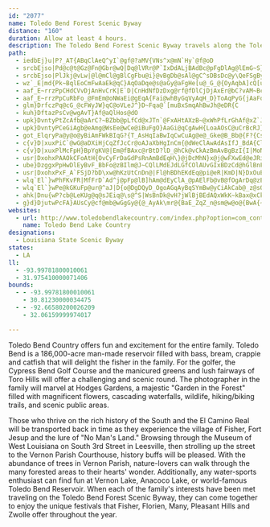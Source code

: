 ```yaml
---
id: "2077"
name: Toledo Bend Forest Scenic Byway
distance: "160"
duration: Allow at least 4 hours.
description: The Toledo Bend Forest Scenic Byway travels along the Toledo Bend Reservoir and the towns of Stanley, Mansfield, Zwolle, Many, Anacoco, Leesville, and Beaver.
path:
  - iedbEj}u|P?_AT{ABqClAeQ^yI`@gf@?aMV{VNs^x@mN`Hy`@f@oD
  - srcbEjso|Pd@c@t@Gz@Fn@Gbr@wQ|Dq@lVRr@P`IxDdALjBAdBc@pFgDlAg@lEmG~S}\fDoEnYcYr\_]dKeNfCgEdA{Bz@qDpUmmAdAmGF{@FcLLg_CBu@TcAp@yAdKiS|EiKb@{CBeCTaFNeA^mAjG{JbD_Fx@{@nIkF`LiGfGqBlo@}MdCyAn@o@nAiBh@qA`@{A|BeMnB{Mf@{BpAeCd]u`@xA}B`@gAv@mDlBcYd@mEf@mC`AeClWyc@rAsCr@gDJ_AHoEF{PHqFDmAh@{En@uCjAkDn@wAhBiClAwA`V}T|tBsnBxb@ka@`WkUft@oq@j}@}x@bj@sh@`G{D`EwAzE_@dYGxbA^xcAW~NGp@GzBw@hBqBf@s@h@mAtAgFrBcL|AaFnJmPjCkDbC_Aj@G`DVbI`DfCv@lBZvBJz_AInCO`AWv@[bF_EjAs@`l@ed@|PcMfUgQnBeAjBa@zD?l{@rCfECrw@sT`BYhBIxADbDdAtNtH~D|AjBTzCBxAQtBk@|DsBpE{E`AyAlAkAzCsB~@MfRYpdAGbD`@pDrB~ElHrCxC|A~@lBf@nC`@`DGbBYjC_AxCgCbByB|O{QrEsEbF_EvIiGrB_E~@aExIgp@dEqYZ_Bx@_C|AwBxDsB~IwDxB{B~B}DxFcMfDoEtD_DlWuPlDyCjDoFdIsQjCuE|AaBb_@uZz@sAv@mBn@eCbNcvAhAoI`@sAxAqCxl@q`ApA_BnBuA|Aq@~EsAhYuGpI}BrEmB~FsDjFaF|p@}v@rCsC|@q@`B{@ze@sQjH{BdBKdLEbDYvA_@lCoAhAcArB{BlByEbIq`@nGcUr@mET}CHeCDsGViIJ}@tAeF|RyZhAyAfBuAbDcAlCGb_@l@lDLfMvExANfCAfHw@hBElBTbC`AtEnEvIxJ|AxAxDrC~DlBxA^fGxCfBpAtHpJ~DvDhDnClKlFzIfFfMlInGdCpLzCnGl@~HA`HmApDwAhgAiq@fGaDvXgLfGaCfAQ~ASn]KtAKf[iH^WdFu@pGQ`{BlM~AOpB_@b]kJhX_F`CQ`CAtBJ`h@tDvBGp@W|@k@n@u@x@kBZgC~@{Dr@oAhAs@dA[pDk@vQ{B~AN`Bb@rAn@xAvAz@zBpApFx@hCp@pAp@l@~DfB~ApAnD~DrBfAlBLhAMjFuC`AObc@V~@B
  - srcbEjso|PlJkj@vLw|@l@mCl@gBlCgFbu@i}@vBgDb@sAl@gC^sDBsDc@y\QeFSgByQydA}@_Gc@uFIeHAmJR{dACoO]gFk@sEkBgHqByFeOy`@wOyc@aq@yhB}@aDc@kDIyBCiQLgHtB_\nCk]f@kJDiJe@ej@F{Ad@kDjDkMb@kBXsBN{D@qCMwOg@mEgB_HiPik@kLo]{AcF]iB_@oEGsCBge@UmJuB}YeA{LcDgf@eKarAEiPLuTI{Cu@uFuA}EiBoDkDeDaBqAcOcIqCeC_E{Ewn@uy@uAaB_CyBcBmAmFqCk|@k\gHuCgXiRkk@q_@sGgF_DmEiAkCc@sAsDiOo@gJCyCHmJn@{GLgDF{GEaHO}A_@{Ae@wAkBoD[sAUkCIcIUmEI}@y@_CYg@eAeAoB{@mEWqh@PDiLM{F?gQ[ox@iAyH}AkNoCwa@cBiKy@qCiEoL_K}RiDgG_FgKgAaCcBaF_DgMgDcTs@aDiGe_@SwBIaCBeFh@sYHsP{C{lA_@gIe@uDy@qC}FgPc@{Bi@iGyAks@?s]FwOq@mLg@sEqJam@{@gGsBcLsEi[U_D}Dqx@YgEo@yFi@gDaJsb@cHi^
  - wz`_E|md{Pk~BqlEoCmFwAaEk@qC}AqOaDqe@s@aGy@aFgHe[u@_G_@{OyAqbA]cQ[uFmOsi@w@gGAgELaDj@gFbMe|@
  - aaf_E~rrzPpCHdCVvDjAnHvCrK|E`D|CnHdNfDzDxg@rf@fDlCjDjAxEr@bC?vAM~Bc@jBm@rAq@lH{E`CmBrCaD|A}BjBaBbDsBhK_FzEgAzc@mAlFYbJ_C|DaBtMyGlEeCbCgBfCeCxA_Cl@aC^q@|@iDh@sFI_GSaCqRozAQ{BaAkEiBgFaJ_UeAeDg@{CG_GNmClF{TPmAN_B|@}Rd@sDf@eCpEcNt@gDNmB@wAg@kNcAoVm@qFs@iCmB{DgBuBkJeI{AeAgEsAeBWuNPwD]mEyA}N{JyBoBqAcBkCoGcAuEe@qEIcGIso@HaHz@mFn@eB`DyEvAiApSgNlF_DrDyAdBa@zFq@xBKpAJxAGlJL`EElBRpBp@tAn@hNtNzUtP|ChAhLfCjBr@bIrDxJfF`Bj@fHxBbJzBjLjDpBRzA@|CSpDgAvC}B~[u_@lCqBvAe@pAY|BKfBDrRrElGdB`F`D|AjBvBfDdHvQ|CdHxBfDzLzNbAx@hErBrD^`NFfyBOnOIvBS|Bk@rBgAvIaGnB}AbC{ChGuLvHgMpAgBvHgFtTiSjCuCjNgRtAyApAmApJoG`RgQjCyA~GsBpAs@dAw@`c@md@lAm@rCs@lVX`BRxAf@bF|DtBvBjCdAhBVnADrAQ`B_@rDa@fQmApDw@tA_ApAyAhAeBt@aCt@eEX}IP_B^_B`B{CtAkAxAs@pAWlAMlTEtHm@rA_@vCyAdFuIrCaDlAi@|A[fBKjC@lRs@xDi@|E}AzDaBxCw@nGgAzH_@|J?vAShBk@lA{@zA}AvCgGjAaBpAgAdBy@hT_DxBk@tCsAjDkC~AyAtAmBjLeWzC}DnCuB|A{@bBq@lFw@nAGzKJfb@CnDVvF`B|@b@vGnD~CrBlB|A~BlCfJ|MbAfBt@rB~A`GpBpGlAfC`AxAzCxCbH~EfBxAzAlB|AlChAtCl@rBrClGvDlFtDrDpA~@jDfBxAj@xDfAnDl@dfAzP~JjBlq@lKvrB~\fOlCx@@`VvDvUdEfeArP~BNtBKbHgA
  - aaf_E~rrzPpCuRbFo_@FmEm@oNWaEi@gEqA{Fai@whByGqVyAqH_D}ToAqPyG{jAaFq~@i@_Iu@mFkDcNcEeLwIeXoFiQeWkw@uOeg@kBmJaCqQeAsGq@qCw@gBq@gAoCeCem@se@cEoCkCcAmCs@{]aEgGmAwLkDqDmBqBeCiPs^mAgD}@mFm@_Go@eEiAcDcPc[iBmGWsBYsF`BeZMyDq@aEiAgDyHmLeK{R_GcKcCeBuEuAmBU_RY{Ea@mDqBkDiDe@_Aq@mAyB_H_AsDuPuj@kBeDaJiMmBsD
  - glm}DrfczPq@cG_@cFWyJW}qC@oVLeJ^}D~Fqa@`[muBxSmqAhBwJh@eDR{C
  - kuh}DftazPsCv@wgAvT}Af@aQlHos@dO
  - upk}DvntyPtZcAfb@aArC?~BZbb@pLfCd@xJTn`@FxAHtAXzB~@xWhPfLrGhAf@xZ`JdBz@dr@|m@xCxAlOtE|ClAbClBpO`OjB`A`CVrAGpA]pFgBtD_Bl}AmbAhQsKlFmDrvA}|@hKmGhAg@~Be@xsBiV~KyAdZgDb]gEvRhf@bCvGfa@aGdJiAjb@oBrC@ln@jFdHd@zB@rVw@jxBaF~\jEp\d@ps@nJbg@dBrCRjCx@`B~@dA`A`B~Bh@fAdBrI`@dAj@x@|@x@jBjAbD~@~HLbIKha@_Ari@_AdGDtd@lM`OzEvC`@zBApAQnQaDfa@mG|Lk@rHXhr@bEtEHvAUzUeHtHiBrPqCjMeC`XcEdFs@tBEtBNnBd@bMfDz\jIxMtA|[rCrBBlRe@|ELlGp@b]FrJ~@jDf@pE|@bEnAbCh@pAFfKJtEj@xCLrWEjTf@dXSjAD~CfCt@~@lMfK~BfAhBb@jb@LhAEnJgApEQrMxAjMzBlIjBfC^hCBlcBcDhKe@nHNr@HdAGZm@
  - upk}DvntyPCeGiAgb@eAmg@WsEe@wCe@iBuFgO}AaGi@qCgAwH{LoaAOsC@uCrBcRJ}CI{CMeAq@yCw@uBcBkCaBeBwVqSmHoFiHsDcYyKmBmAw@s@{AwB}Tm^gx@yqA}AcDg@iByAoIiJcn@iAeDmKoWw\s{@g@}A}@oE]gCOeDS{e@JkOBeWCsAYgDSeBgSkhAq@gCkAoDiFaMmEsJuAcEU_B_@kDSoEiEqiAu@{H_Ic_@aA_CkBgCoA_AyBu@qIeBqBaAgB_Bw@mAi@wAg@aCUsCB{E
  - got_ElqryPa@y@o@yBiAmFWkBIqG?{T_AsHqIaBwIqCwCuAg@e@_Gke@B_Bb@{F?{Cs@yByEgEyAeBm@yAe@sBWmB_AgCkEsEc\oUmAkBiEaJ}UkSwB}AmLwJiAmAoPwWsLmQoC_DmMoLaFyF_IoMuIwP}G_OqA{DGa@eBiWaBmIyZmiAuA_E{FqT_DmK_DgJgHkQuTkg@yA{DaBoFwOcl@_Qud@cC_GuAaCcCmDyEeE}EmCuDyAaMyFyBmAoGaFmd@gc@kk@{m@uAeB{ByDmEiJaByCcCyDgGsH_BgBiCmBaNkI_B}AgEgF_CwEsJ_\aBgFy@eBiAsB_DaEuImJ_FmG_DuFmAgDcBwGoEwZa@oByAkFqBiFoCkF}LwPwEuHcg@c_AyBmCyAyAoEyC_FuAoP_BqCo@eBi@qC_BgEyC_Y}SyDESEiPyKgBuA_DyCeAyAsFuLkPs\oR_a@wEyK}AeEgCcJyAoGgA}Fk@mEaEq`@sIcu@cKe{@eA_HcA}EqUe~@eAiCmAoI[kE{BkaAGwEFeCZmDZsA|Hw[pAoGf@mDTeDB_IOiE
  - c{v}D|xuxPiC`@wG@aDXiHjCqZfJcCr@oAJaXbHgInCm{@dWeClAwAdAsIfJ_BdA{ClAmB^wAJ_Yx@cDf@}Af@aBv@kClBsN|NoWvXyJzJuGjHyg@zh@m@d@yWbYsBxAyCrAqAZaU~DkBf@eEvBmB~AkBtBuAjCy@lBk@tBq@|DkGdy@_@xCiAlEeBtDuCvDeBrAi@p@gE`BcOzEaYrIcEzA{AdAqApA}ObUeC`E{BfCcBpAq[tMyElAcG~@kFf@yPxDsF`BeE~BoDdDmD~DqBzDeArAsGfGwGlEmZrNeNvHu_@fReAn@_EhAaDf@yBLoGhAoKxB}Ar@wA~@}^zd@uCrEcCfDoBlBiBvA}DtBsTnJgG|C}FtBmJ`EsCp@}F^gSYcG?cFRyKxBeJ`EsGjDoq@`e@kCr@a^pFmWhEwJlA{P|Cgx@`M{KzAeBd@oEp@mDLoH]kSpAwC_@uJaDaBWyCEuSJsf@BmNH}TAidAsHgTmAey@zBoCPeF|@aErAwDlBuElEgJ`KiBbAwBp@mIjAed@zHgHx@cYLqDMwAYwAa@yAu@cDwBcCc@aCDgGrAyCXgL?sBJaAV_MzAiG?w\`AwCAiLeA}ImAih@aNqWoGsL_@eF`@aErAsC~AuBrBsAfBaAjB{DlLcGjTcCrGmA~AaElCyZtPwDzCiApAq@zCu@lG[~Am@pBiBrCoHhJ}JnKaArBuBlHkCrLmEjQ_@`Ai@v@s@j@{An@gE\
  - c{v}D|xuxPlMcFpH}BpYgKV@|Em@fBAxc@rBtD?lD_@hCk@vCkAzBmAvBgBzI{I|MoNjDcE|BgDxEsFjGsFvlEc_D`BcBxAqBdAmBdBwEfFaXdFc[j@qB`AyBpAmBxA_BzAgApfAkv@zDeEhBmCdKcR`BeCtA_BbGoEfC}BhHgJvDuDdEsCpO}H
  - usr|DxohxPAAOkCFoAtH{OvCyFrDaGdPsRnAmBdEqH\}@jDcMhN}x@j@wFXwEd@eJRiJl@eLhAcLhFc\CgASsCf@uDL]jAg@Lg@`E_Vz@uMl@yYy@eGv@uHn@aEn@{Ih@eElCqOzHw^tA{DrHaOrBrBhAl@dGpAvHnB|C^t[pCn\j@fUbA@?
  - ube}DzggxPpHwDlEyBvF_BbFo@zBIlm@J~CQlLMdEJdLGfCOlAUvGIxBDzCd@hGlBnFdAvQ^VGfcAxOpExAbZxK~GfB|Fx@`DDdCSzVuElWsCbVeD~BMfB@j_BnOvv@`In\xCdCJvCCbDU`IqA
  - usr|DxohxPxF_A`FSjD?bD\xw@hKzUtCnDn@|Fl@hBDhEKdEq@pi@eR|KmD|N}DxOuEzHqAEs@De^lA}\Fk{@f@gjBAmLc@eXKoPNqlAH_O?}E
  - wlq`El`}wPhFKvFR|MfFrD`Ad^j@pFp@lB]hAm@dEyClA_@pAElFb@vB@fOgArDq@zEcCvAYh@CrAVlAf@hFfDxBr@|CP|EYt@MvBw@|_@eRve@}WnI_D`YkJvSuJtA_@jR{CjRmCzSaDvLoAp@BtA`@dIfEr@Bt@e@^E`Bp@|E`DbAXpAG~EgCtJ_Dfb@{G|I}BzOuC~BeAd]iTbC_AdBS|^dAp[l@zGr@zj@`JjT~@jTp@tANtBv@pA~@ra@xa@~BxBhBlAbC`ApA\d^hI`F|@xGx@pKjAxDKvy@oMdEc@lId@|Dd@~DrAlTxIpB^rBBjCUhw@mOlDUtA@jDj@|CtAp^`XzAn@xA\xBFz@GnAWnAc@bQmLbMwD`Ca@rAKlKBxT_BjDk@pFsBtAYtAGj{@RlDWzBq@zCmAfhAof@dDkAhdAqQbBUth@eKhVkEhCWlHIlZLjVf@~BE`CUzBq@hAs@`VoPjC{BlAiB~@uBpIuZl@uArAwBzAuApCwAdASnDM~FDfCd@dNnDbHpAlDTbDD|U{B`|@mK`M{DrJmCnAk@xRuLzGsD|FsC~X{KrBa@|Fq@tYsCnDEx@LzBx@xAxAzJfMpAdAvAj@jATfAJpBEdASbDwApIiFnGkC~a@aNx@OfBK|SjA~CElBi@~HoC|_Ak^|AYtAKxA?zC\~GtAngAbVxr@`QnEr@nC`A`JdB|AFlJG|mB_HhBDzAJdB^vTzHzAXt^fEtDBhHc@~@BvBT`E|@lFzAh}Aj`@tL`Cd{@zTfY~Ghh@tM|FlAhg@nMbUjG~a@zJ`lAfZxbApVvc@jL`E`BtcAth@hA~@bBjBzSbWzCxBnc@vM`DbBpAlAb@l@`RnXhArAnA~@zBl@pm@~HpAZxAp@p@n@pAxBd`AzuB~HrPjBnCfBrAhBr@nB^ph@~GhIrAdDXlUdDnGXlb@f@pCNbBT|OxEtB`AhJtI|JxIbE`DpCjCYtJwBzVS|D?@
  - wlq`El`}wPe@kGKuFp@ur@^aJ|D{o@DgDQyD_OgoAGqAyBqSYmBw@yCiAkCab@_z@sOu[
  - ahk|Dnu{wP?cb@LeKUg@q@sJEiq@\s@^S|WsBnDk@vH?jWlBjBEdAQxWkK~kBax@xCkC|SqTdGgHjLiMd`@ur@lLuQlI_GpToN~AsAfTgc@xBkDxFuHjB_BfDiB~VaJ~CsAtAkA|@yAb@eBJ{C_@}ZNowBBazCSuEwBkOS}Cc@yt@q@ii@y@aqASgOyEscBeA{OUuFkEuyAo@}QwCwgACeFFiB\gDz@sFp@cCjDiJz[c{@|Le[xWor@`JcUv^kaAxJeVlIiUpRkf@xFiPtH{RhE}JvGmPnUon@J_ANeDP}NDoSToJbBw]fG{hAZ}@`A_BxVe\jL}OdAmAvd@}[bf@ea@dCyBxAmB|Rar@zFcTlBsFtLgb@bCsHbJq[jTcn@fGuSdMu[bM__@ToBEyMNyB`DeTfPkaABsAi@kGBmBrB{k@VgDt@{ChAqC`ByBnScThBuBxXek@`AgDlYejArBiH`cAwfC``@qaAtu@skBp_EgaKdD{ItEeKh@s@jBmBhM{Hp@q@t@eAv@uCLkBF}N
  - g}d}DjutwPcFA}AUsCy@cf@mb@wGgGy@{@_AyAk\mr@{BaE_ZqZ_n@sm@w@o@{BwA{~@{f@{DiCiAiAy@sAq@cB_@cB{Du^i@oC_CwGy@}DyFoc@}@oDi@_BiBmD_AqAaGuF}IsHeE}C_EoDkC}A{DyAo`@eIeAY{BmAmAkAoSoVco@}v@aRkTsCyDiAaCeBwEaBwGmIuYiEoNmByHcIsWkBmHsJk\eI{Y{Pil@m]w_AkCgG_J}P_CaFq@kBO{BHyS]cE[}A}Vc{@yAaDeLcPmBgDM_B\iJDiOe@mNjDw[nB}SReESgDa@sC_HcZky@akDqg@grBaAeBgm@{y@}a@uj@mC_CwBaA_Ds@_CK{AD_ZfCwk@tFoCAqASoAi@kB{AcCgDopAgpB{Xmb@mA}AyNiNmj@yg@so@sm@y\eUaoB{pAgLsHoEuBeKwBqGaBiHmAyOeD_SoEuKwBkBW{C{@}G{AmKsBqBQeFMwbAoA}BIu@UeAi@i@k@c@y@qHwTqDsJqAuFkB}EqPqTqAyCq@aEsCk`A?eChD{a@tBwXXsBz@}Ch@u@xAqAxA{BzAaKl@_H~Bw{@\kBz@cBt@wBf@mDCyAg@wH]_Eg@eBiAeBsJuCqAq@aAsAe@aCCoT\eE|@iEtEuObDsFlB_ErDiUz@yCl@gAxFmN|@oC`@yCBw@UgCg@{AkK{Uc@_CU{BKuDDkh@DeA`@uBvBsFrHoPJmBBqEK}I?aIJkDNoBzAgIjDaUZyHs@ct@oBsc@qAqVk@aCeE}Ge@uAuFea@G_AFkAdBwI@sAG}Aq@uDgIuRw@yCq@_HuAg]UsBw@qDy@{BKs@gA_B_DeD{EuC
websites:
  - url: http://www.toledobendlakecountry.com/index.php?option=com_content&task=view&id=164&Itemid=290
    name: Toledo Bend Lake Country
designations:
  - Louisiana State Scenic Byway
states:
  - LA
ll:
  - -93.99781800010061
  - 31.975410000071406
bounds:
  - - -93.99781800010061
    - 30.81230000034475
  - - -92.66580200026209
    - 32.06159999974017

---
```


Toledo Bend Country offers fun and excitement for the entire family. Toledo Bend is a 186,000-acre man-made reservoir filled with bass, bream, crappie and catfish that will delight the fisher in the family. For the golfer, the Cypress Bend Golf Course and the manicured greens and lush fairways of Toro Hills will offer a challenging and scenic round. The photographer in the family will marvel at Hodges Gardens, a majestic "Garden in the Forest" filled with magnificent flowers, cascading waterfalls, wildlife, hiking/biking trails, and scenic public areas.

Those who thrive on the rich history of the South and the El Camino Real will be transported back in time as they experience the village of Fisher, Fort Jesup and the lure of "No Man's Land." Browsing through the Museum of West Louisiana on South 3rd Street in Leesville, then strolling up the street to the Vernon Parish Courthouse, history buffs will be pleased. With the abundance of trees in Vernon Parish, nature-lovers can walk through the many forested areas to their hearts' wonder. Additionally, any water-sports enthusiast can find fun at Vernon Lake, Anacoco Lake, or world-famous Toledo Bend Reservoir. When each of the family's interests have been met traveling on the Toledo Bend Forest Scenic Byway, they can come together to enjoy the unique festivals that Fisher, Florien, Many, Pleasant Hills and Zwolle offer throughout the year.
